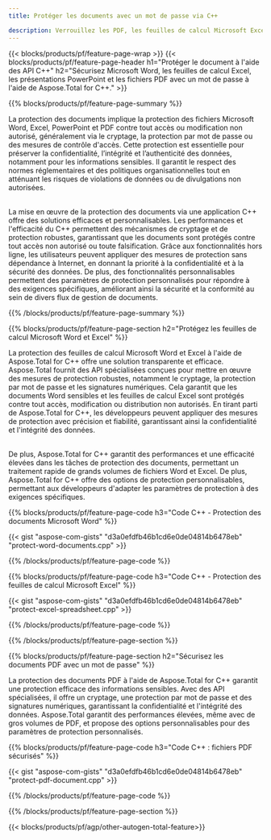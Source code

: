 ```yaml
---
title: Protéger les documents avec un mot de passe via C++ 

description: Verrouillez les PDF, les feuilles de calcul Microsoft Excel, les présentations PowerPoint et les documents Word avec des mots de passe via votre application C++. Appliquez facilement une protection par mot de passe.
---
```


{{< blocks/products/pf/feature-page-wrap >}}
{{< blocks/products/pf/feature-page-header h1="Protéger le document à l'aide des API C++" h2="Sécurisez Microsoft Word, les feuilles de calcul Excel, les présentations PowerPoint et les fichiers PDF avec un mot de passe à l'aide de Aspose.Total for C++." >}}

{{% blocks/products/pf/feature-page-summary %}}

La protection des documents implique la protection des fichiers Microsoft Word, Excel, PowerPoint et PDF contre tout accès ou modification non autorisé, généralement via le cryptage, la protection par mot de passe ou des mesures de contrôle d'accès. Cette protection est essentielle pour préserver la confidentialité, l’intégrité et l’authenticité des données, notamment pour les informations sensibles. Il garantit le respect des normes réglementaires et des politiques organisationnelles tout en atténuant les risques de violations de données ou de divulgations non autorisées. <br /><br />

La mise en œuvre de la protection des documents via une application C++ offre des solutions efficaces et personnalisables. Les performances et l'efficacité du C++ permettent des mécanismes de cryptage et de protection robustes, garantissant que les documents sont protégés contre tout accès non autorisé ou toute falsification. Grâce aux fonctionnalités hors ligne, les utilisateurs peuvent appliquer des mesures de protection sans dépendance à Internet, en donnant la priorité à la confidentialité et à la sécurité des données. De plus, des fonctionnalités personnalisables permettent des paramètres de protection personnalisés pour répondre à des exigences spécifiques, améliorant ainsi la sécurité et la conformité au sein de divers flux de gestion de documents.

{{% /blocks/products/pf/feature-page-summary  %}}

{{% blocks/products/pf/feature-page-section  h2="Protégez les feuilles de calcul Microsoft Word et Excel" %}}

La protection des feuilles de calcul Microsoft Word et Excel à l'aide de Aspose.Total for C++ offre une solution transparente et efficace. Aspose.Total fournit des API spécialisées conçues pour mettre en œuvre des mesures de protection robustes, notamment le cryptage, la protection par mot de passe et les signatures numériques. Cela garantit que les documents Word sensibles et les feuilles de calcul Excel sont protégés contre tout accès, modification ou distribution non autorisés. En tirant parti de Aspose.Total for C++, les développeurs peuvent appliquer des mesures de protection avec précision et fiabilité, garantissant ainsi la confidentialité et l'intégrité des données.<br /><br />

De plus, Aspose.Total for C++ garantit des performances et une efficacité élevées dans les tâches de protection des documents, permettant un traitement rapide de grands volumes de fichiers Word et Excel. De plus, Aspose.Total for C++ offre des options de protection personnalisables, permettant aux développeurs d'adapter les paramètres de protection à des exigences spécifiques.

{{% blocks/products/pf/feature-page-code h3="Code C++ - Protection des documents Microsoft Word" %}}

{{< gist "aspose-com-gists" "d3a0efdfb46b1cd6e0de04814b6478eb" "protect-word-documents.cpp" >}}

{{% /blocks/products/pf/feature-page-code  %}}

{{% blocks/products/pf/feature-page-code h3="Code C++ - Protection des feuilles de calcul Microsoft Excel" %}}

{{< gist "aspose-com-gists" "d3a0efdfb46b1cd6e0de04814b6478eb" "protect-excel-spreadsheet.cpp" >}}

{{% /blocks/products/pf/feature-page-code  %}}

{{% /blocks/products/pf/feature-page-section %}}

{{% blocks/products/pf/feature-page-section  h2="Sécurisez les documents PDF avec un mot de passe" %}}

La protection des documents PDF à l'aide de Aspose.Total for C++ garantit une protection efficace des informations sensibles. Avec des API spécialisées, il offre un cryptage, une protection par mot de passe et des signatures numériques, garantissant la confidentialité et l'intégrité des données. Aspose.Total garantit des performances élevées, même avec de gros volumes de PDF, et propose des options personnalisables pour des paramètres de protection personnalisés. 

{{% blocks/products/pf/feature-page-code h3="Code C++ : fichiers PDF sécurisés" %}}

{{< gist "aspose-com-gists" "d3a0efdfb46b1cd6e0de04814b6478eb" "protect-pdf-document.cpp" >}}

{{% /blocks/products/pf/feature-page-code  %}}

{{% /blocks/products/pf/feature-page-section %}}

{{< blocks/products/pf/agp/other-autogen-total-feature>}}